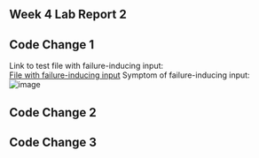 ## Week 4 Lab Report 2 <br>
**Code Change 1**<br>
---

Link to test file with failure-inducing input:<br>
[File with failure-inducing input](https://github.com/brandonszeto/markdown-parser/blob/master/test-file.md)
Symptom of failure-inducing input:<br>
![image](https://user-images.githubusercontent.com/99768694/164587751-d2097fbc-6660-40b0-b62c-2e8d9b4f02b8.png)


**Code Change 2**<br>
---

**Code Change 3**<br>
---
